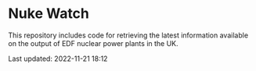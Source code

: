 # Nuke Watch

This repository includes code for retrieving the latest information available on the output of EDF nuclear power plants in the UK.

Last updated: 2022-11-21 18:12